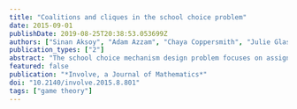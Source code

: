 ```yaml
---
title: "Coalitions and cliques in the school choice problem"
date: 2015-09-01
publishDate: 2019-08-25T20:38:53.053699Z
authors: ["Sinan Aksoy", "Adam Azzam", "Chaya Coppersmith", "Julie Glass", "Gizem Karaali", "Xueying Zhao", "Xinjing Zhu"]
publication_types: ["2"]
abstract: "The school choice mechanism design problem focuses on assignment mechanisms matching students to public schools in a given school district. The well-known Gale Shapley Student Optimal Stable Matching Mechanism (SOSM) is the most efficient stable mechanism proposed so far as a solution to this problem. However its inefficiency is well-documented, and recently the Efficiency Adjusted Deferred Acceptance Mechanism (EADAM) was proposed as a remedy for this weakness. In this note we describe two related adjustments to SOSM with the intention to address the same inefficiency issue. In one we create possibly artificial coalitions among students where some students modify their preference profiles in order to improve the outcome for some other students. Our second approach involves trading cliques among students where those involved improve their assignments by waiving some of their priorities. The coalition method yields the EADAM outcome among other Pareto dominations of the SOSM outcome, while the clique method yields all possible Pareto optimal Pareto dominations of SOSM. The clique method furthermore incorporates a natural solution to the problem of breaking possible ties within preference and priority profiles. We discuss the practical implications and limitations of our approach in the final section of the article."
featured: false
publication: "*Involve, a Journal of Mathematics*"
doi: "10.2140/involve.2015.8.801"
tags: ["game theory"]
---
```


